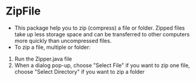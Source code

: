 # ZipFile
- This package help you to zip (compress) a file or folder. Zipped files take up less storage space and can be transferred to other computers more quickly than uncompressed files. 
- To zip a file, multiple or folder:
1. Run the Zipper.java file
2. When a dialog pop-up, choose "Select File" if you want to zip one file, choose "Select Directory" if you want to zip a folder
